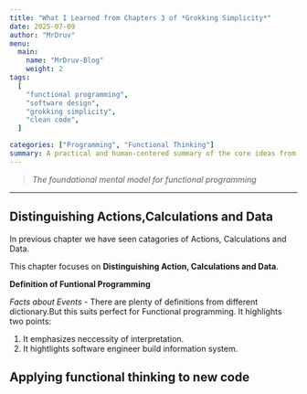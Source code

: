 ```yaml
---
title: "What I Learned from Chapters 3 of *Grokking Simplicity*"
date: 2025-07-09
author: "MrDruv"
menu:
  main:
    name: "MrDruv-Blog"
    weight: 2
tags:
  [
    "functional programming",
    "software design",
    "grokking simplicity",
    "clean code",
  ]

categories: ["Programming", "Functional Thinking"]
summary: A practical and human-centered summary of the core ideas from the opening chapters of *Grokking Simplicity* by Eric Normand.
---
```


> _The foundational mental model for functional programming_

---

## Distinguishing Actions,Calculations and Data

In previous chapter we have seen catagories of Actions, Calculations and Data.

This chapter focuses on **Distinguishing Action, Calculations and Data**.

**Definition of Funtional Programming**

_Facts about Events_ - There are plenty of definitions from different dictionary.But this suits perfect for Functional programming.
It highlights two points:

1. It emphasizes neccessity of interpretation.
2. It hightlights software engineer build information system.

## Applying functional thinking to new code

